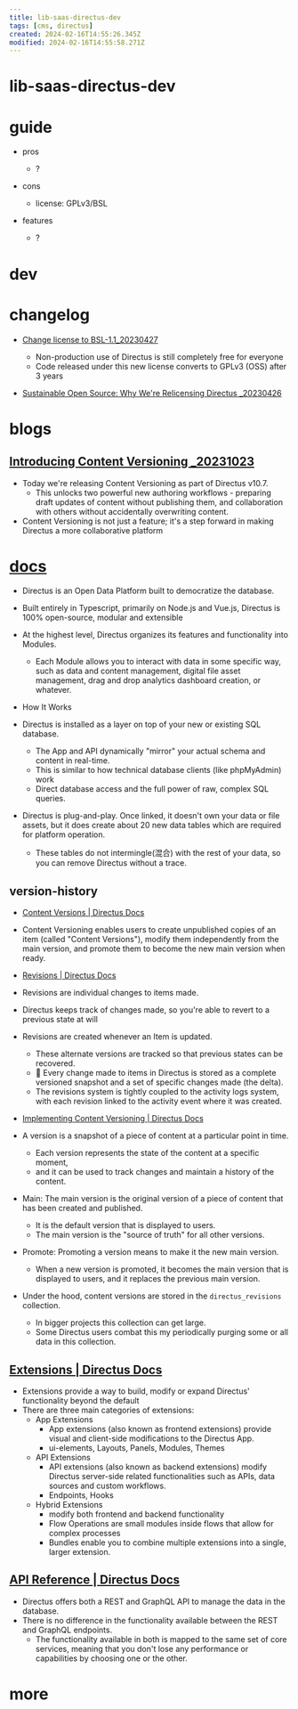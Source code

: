 ```yaml
---
title: lib-saas-directus-dev
tags: [cms, directus]
created: 2024-02-16T14:55:26.345Z
modified: 2024-02-16T14:55:58.271Z
---
```


# lib-saas-directus-dev

# guide
- pros
  - ?

- cons
  - license: GPLv3/BSL

- features
  - ?
# dev

# changelog

- [Change license to BSL-1.1_20230427](https://github.com/directus/directus/pull/18330)
  - Non-production use of Directus is still completely free for everyone
  - Code released under this new license converts to GPLv3 (OSS) after 3 years

- [Sustainable Open Source: Why We're Relicensing Directus _20230426](https://directus.io/blog/why-we-are-relicensing-directus)
# blogs

## [Introducing Content Versioning _20231023](https://directus.io/blog/introducing-content-versioning)

- Today we're releasing Content Versioning as part of Directus v10.7.
  - This unlocks two powerful new authoring workflows - preparing draft updates of content without publishing them, and collaboration with others without accidentally overwriting content.
- Content Versioning is not just a feature; it's a step forward in making Directus a more collaborative platform
# [docs](https://docs.directus.io/)
- Directus is an Open Data Platform built to democratize the database.
- Built entirely in Typescript, primarily on Node.js and Vue.js, Directus is 100% open-source, modular and extensible

- At the highest level, Directus organizes its features and functionality into Modules. 
  - Each Module allows you to interact with data in some specific way, such as data and content management, digital file asset management, drag and drop analytics dashboard creation, or whatever.

- How It Works
- Directus is installed as a layer on top of your new or existing SQL database.
  - The App and API dynamically "mirror" your actual schema and content in real-time. 
  - This is similar to how technical database clients (like phpMyAdmin) work
  - Direct database access and the full power of raw, complex SQL queries.
- Directus is plug-and-play. Once linked, it doesn't own your data or file assets, but it does create about 20 new data tables which are required for platform operation. 
  - These tables do not intermingle(混合) with the rest of your data, so you can remove Directus without a trace.

## version-history

- [Content Versions | Directus Docs](https://docs.directus.io/reference/system/versions.html)

- Content Versioning enables users to create unpublished copies of an item (called "Content Versions"), modify them independently from the main version, and promote them to become the new main version when ready.

- [Revisions | Directus Docs](https://docs.directus.io/reference/system/revisions.html)
- Revisions are individual changes to items made. 
- Directus keeps track of changes made, so you're able to revert to a previous state at will
- Revisions are created whenever an Item is updated. 
  - These alternate versions are tracked so that previous states can be recovered. 
  - 🧐 Every change made to items in Directus is stored as a complete versioned snapshot and a set of specific changes made (the delta). 
  - The revisions system is tightly coupled to the activity logs system, with each revision linked to the activity event where it was created.

- [Implementing Content Versioning | Directus Docs](https://docs.directus.io/guides/headless-cms/content-versioning.html)
- A version is a snapshot of a piece of content at a particular point in time. 
  - Each version represents the state of the content at a specific moment, 
  - and it can be used to track changes and maintain a history of the content.
- Main: The main version is the original version of a piece of content that has been created and published. 
  - It is the default version that is displayed to users. 
  - The main version is the "source of truth" for all other versions.
- Promote: Promoting a version means to make it the new main version. 
  - When a new version is promoted, it becomes the main version that is displayed to users, and it replaces the previous main version.

- Under the hood, content versions are stored in the `directus_revisions` collection. 
  - In bigger projects this collection can get large.
  - Some Directus users combat this my periodically purging some or all data in this collection.

## [Extensions | Directus Docs](https://docs.directus.io/extensions/introduction.html)

- Extensions provide a way to build, modify or expand Directus' functionality beyond the default
- There are three main categories of extensions:
  - App Extensions
    - App extensions (also known as frontend extensions) provide visual and client-side modifications to the Directus App.
    - ui-elements, Layouts, Panels, Modules, Themes
  - API Extensions
    - API extensions (also known as backend extensions) modify Directus server-side related functionalities such as APIs, data sources and custom workflows.
    - Endpoints, Hooks
  - Hybrid Extensions
    - modify both frontend and backend functionality
    - Flow Operations are small modules inside flows that allow for complex processes
    - Bundles enable you to combine multiple extensions into a single, larger extension.

## [API Reference | Directus Docs](https://docs.directus.io/reference/introduction.html)

- Directus offers both a REST and GraphQL API to manage the data in the database.
- There is no difference in the functionality available between the REST and GraphQL endpoints. 
  - The functionality available in both is mapped to the same set of core services, meaning that you don't lose any performance or capabilities by choosing one or the other.
# more
